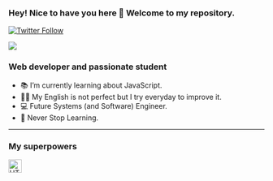 ### Hey! Nice to have you here 👋 Welcome to my repository.
[![Twitter Follow](https://img.shields.io/twitter/follow/edimanrique01?color=1DA1F2&label=%40Edimanrique01&logo=twitter&style=for-the-badge)](https://twitter.com/Edimanrique01)

<img src="https://media2.giphy.com/media/3o72Fis3O08ru2BqQ8/giphy.gif?cid=ecf05e47btdii39cgn1acxpw2dhmaypu70qrlinccxag7pdm&rid=giphy.gif&ct=g">

### Web developer and passionate student

- 📚 I’m currently learning about JavaScript.
- ✍🏻 My English is not perfect but I try everyday to improve it.
- 💻 Future Systems (and Software) Engineer.
- 💚 Never Stop Learning.

---

### My superpowers

<img align="left" alt="HTML" width = "26px" src = "https://img.icons8.com/color/48/000000/html-5--v1.png"/>

